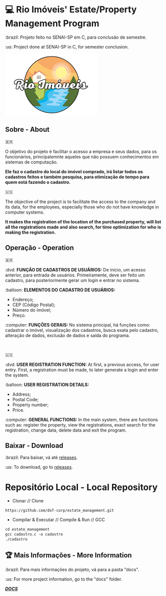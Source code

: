 # :computer: Rio Imóveis' Estate/Property Management Program
<p>:brazil: Projeto feito no SENAI-SP em C, para conclusão de semestre.</p>
<p>:us: Project done at SENAI-SP in C, for semester conclusion.</p>

<img width="300" height="200" src="docs/rio_imoveis_logo.png">

## Sobre - About
:brazil:
<p>O objetivo do projeto é facilitar o acesso a empresa e seus dados, para os funcionários, principalemnte aqueles que não possuem conhecimentos em sistemas de computação.</p>
<p><b>Ele faz o cadastro do local do imóvel comprado, irá listar todos os cadastros feitos e também pesquisa, para otimização de tempo para quem está fazendo o cadastro.</b></p>

:us:
<p>The objective of the project is to facilitate the access to the company and its data, for the employees, especially those who do not have knowledge in computer systems.</p>
<p><b>It makes the registration of the location of the purchased property, will list all the registrations made and also search, for time optimization for who is making the registration.</b></p>

## Operação - Operation
:brazil:
<p>:dvd: <b>FUNÇÃO DE CADASTROS DE USUÁRIOS:</b> De inicio, um acesso anterior, para entrada de usuários. Primeiramente, deve ser feito um cadastro, para posteriormente gerar um login e entrar no sistema.</p>
<p>:balloon: <b>ELEMENTOS DO CADASTRO DE USUÁRIOS:</b></p>

* Endereço;
* CEP (Código Postal);
* Número do imóvel;
* Preço.

<p>:computer: <b>FUNÇÕES GERAIS: </b>No sistema principal, há funções como: cadastrar o imóvel, visualização dos cadastros, busca exata pelo cadastro, alteração de dados, exclusão de dados e saída do programa.</p>

<br>

:us:
<p>:dvd: <b>USER REGISTRATION FUNCTION:</b> At first, a previous access, for user entry. First, a registration must be made, to later generate a login and enter the system.</p>
<p>:balloon: <b>USER REGISTRATION DETAILS:</b></p>

* Address;
* Postal Code;
* Property number;
* Price.

<p>:computer: <b>GENERAL FUNCTIONS: </b>In the main system, there are functions such as: register the property, view the registrations, exact search for the registration, change data, delete data and exit the program.</p>

## Baixar - Download

<p>:brazil: Para baixar, vá até <a href="https://github.com/doT-corp/estate_management/releases">releases</a>.</p>
<p>:us: To download, go to <a href="https://github.com/doT-corp/estate_management/releases">releases</a>.</p>

# Repositório Local - Local Repository

* Clonar // Clone
```
https://github.com/doT-corp/estate_management.git
```

* Compilar & Executar // Compile & Run // GCC
```
cd estate_management
gcc cadastro.c -o cadastro
./cadastro
```

## :trophy: Mais Informações - More Information
<p>:brazil: Para mais informações do projeto, vá para a pasta "docs".</p>
<p>:us: For more project information, go to the "docs" folder.</p>
<p><i><b><a href="https://github.com/doT-corp/estate_management/tree/main/docs">DOCS</a></i></b></p>
